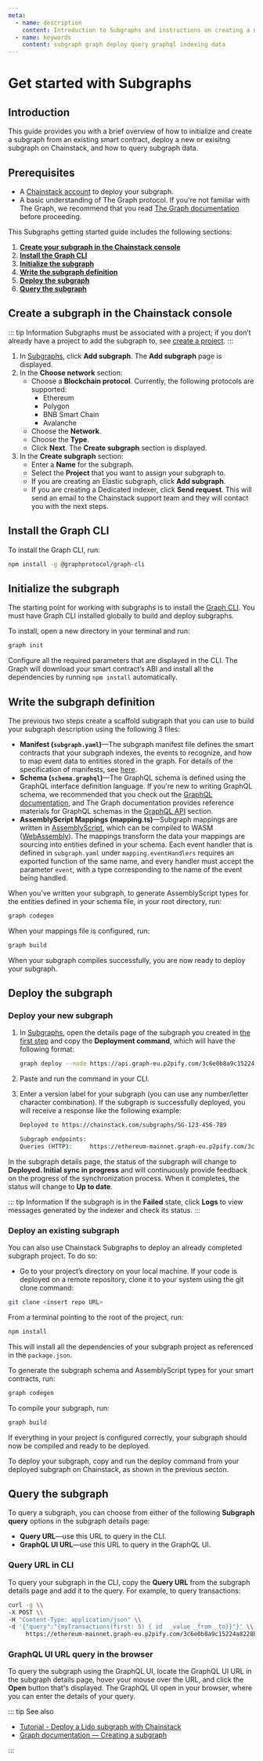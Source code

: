 ```yaml
---
meta:
  - name: description
    content: Introduction to Subgraphs and instructions on creating a new subgraph and querying data.
  - name: keywords
    content: subgraph graph deploy query graphql indexing data
---
```


# Get started with Subgraphs

## Introduction

This guide provides you with a brief overview of how to initialize and create a subgraph from an existing smart contract, deploy a new or exisitng subgraph on Chainstack, and how to query subgraph data.

## Prerequisites

* A [Chainstack account](https://console.chainstack.com/user/login) to deploy your subgraph.
* A basic understanding of The Graph protocol. If you're not familiar with The Graph, we recommend that you read [The Graph documentation](https://thegraph.com/docs/en/about/) before proceeding.

This Subgraphs getting started guide includes the following sections:

1. [**Create your subgraph in the Chainstack console**](./quickstart.md#create-a-subgraph-in-the-chainstack-console)
2. [**Install the Graph CLI**](./quickstart.md#install-the-graph-cli)
3. [**Initialize the subgraph**](./quickstart.md#initialize-the-subgraph)
4. [**Write the subgraph definition**](./quickstart.md#write-the-subgraph-definition)
5. [**Deploy the subgraph**](./quickstart.md#deploy-the-subgraph)
6. [**Query the subgraph**](./quickstart.md#query-the-subgraph)

## Create a subgraph in the Chainstack console

::: tip Information
Subgraphs must be associated with a project; if you don’t already have a project to add the subgraph to, see [create a project](/platform/create-a-project).
:::

1. In <a href="https://console.chainstack.com/subgraphs" target="_blank">Subgraphs</a>, click **Add subgraph**. The **Add subgraph** page is displayed.
2. In the **Choose network** section:
   * Choose a **Blockchain protocol**. Currently, the following protocols are supported:
     * Ethereum
     * Polygon
     * BNB Smart Chain
     * Avalanche
   * Choose the **Network**.
   * Choose the **Type**.
   * Click **Next**. The **Create subgraph** section is displayed.
3. In the **Create subgraph** section:
     * Enter a **Name** for the subgraph.
     * Select the **Project** that you want to assign your subgraph to.
     * If you are creating an Elastic subgraph, click **Add subgraph**.
     * If you are creating a Dedicated indexer, click **Send request**. This will send an email to the Chainstack support team and they will contact you with the next steps.
  
## Install the Graph CLI

To install the Graph CLI, run:

``` sh
npm install -g @graphprotocol/graph-cli
```

## Initialize the subgraph

The starting point for working with subgraphs is to install the [Graph CLI](https://github.com/graphprotocol/graph-cli). You must have Graph CLI installed globally to build and deploy subgraphs.

To install, open a new directory in your terminal and run:

``` sh
graph init
```

Configure all the required parameters that are displayed in the CLI. The Graph will download your smart contract’s ABI and install all the dependencies by running `npm install` automatically.

## Write the subgraph definition

The previous two steps create a scaffold subgraph that you can use to build your subgraph description using the following 3 files:

* **Manifest (`subgraph.yaml`)**—The subgraph manifest file defines the smart contracts that your subgraph indexes, the events  to recognize, and how to map event data to entities stored in the graph. For details of the specification of manifests, see [here](https://github.com/graphprotocol/graph-node/blob/master/docs/subgraph-manifest.md).
* **Schema (`schema.graphql`)**—The GraphQL schema is defined using the GraphQL interface definition language. If you're new to writing GraphQL schema, we recommended that you check out the [GraphQL documentation](https://graphql.org/learn/), and The Graph documentation provides reference materials for GraphQL schemas in the [GraphQL API](https://thegraph.com/docs/en/querying/graphql-api/) section.
* **AssemblyScript Mappings (mapping.ts)**—Subgraph mappings are written in [AssemblyScript](https://github.com/AssemblyScript/assemblyscript/wiki), which can be compiled to WASM ([WebAssembly](https://webassembly.org/)). The mappings transform the data your mappings are sourcing into entities defined in your schema. Each event handler that is defined in `subgraph.yaml` under `mapping.eventHandlers` requires an exported function of the same name, and every handler must accept the parameter `event`, with a type corresponding to the name of the event being handled.
  

When you've written your subgraph, to generate AssemblyScript types for the entities defined in your schema file, in your root directory, run:

``` sh
graph codegen
```

When your mappings file is configured, run:

``` sh
graph build
```

When your subgraph compiles successfully, you are now ready to deploy your subgraph.

## Deploy the subgraph

### Deploy your new subgraph

1. In <a href="https://console.chainstack.com/subgraphs" target="_blank">Subgraphs</a>, open the details page of the subgraph you created in [the first step](./subgraphs.md#create-a-subgraph-in-the-chainstack-console) and copy the **Deployment command**, which will have the following format:

    ``` sh
    graph deploy --node https://api.graph-eu.p2pify.com/3c6e0b8a9c15224a8228b9a98ca1531d/deploy --ipfs https://api.graph-eu.p2pify.com/3c6e0b8a9c15224a8228b9a98ca1531d/ipfs my_subgraph_v1_0
    ```

1. Paste and run the command in your CLI.
1. Enter a version label for your subgraph (you can use any number/letter character combination). If the subgraph is successfully deployed, you will receive a response like the following example:

    ``` sh
    Deployed to https://chainstack.com/subgraphs/SG-123-456-789

    Subgraph endpoints:
    Queries (HTTP):     https://ethereum-mainnet.graph-eu.p2pify.com/3c6e0b8a9c15224a8228b9a98ca1531d/my_subgraph_v1_0
    ```

In the subgraph details page, the status of the subgraph will change to **Deployed. Initial sync in progress** and will continuously provide feedback on the progress of the synchronization process. When it completes, the status will change to **Up to date**.

::: tip Information
If the subgraph is in the **Failed** state, click **Logs** to view messages generated by the indexer and check its status.
:::

### Deploy an existing subgraph

You can also use Chainstack Subgraphs to deploy an already completed subgraph project. To do so:

* Go to your project’s directory on your local machine. If your code is deployed on a remote repository, clone it to your system using the git clone command:

``` sh
git clone <insert repo URL>
```

From a terminal pointing to the root of the project, run:

``` sh
npm install
```

This will install all the dependencies of your subgraph project as referenced in the `package.json`.

To generate the subgraph schema and AssemblyScript types for your smart contracts, run:

``` sh
graph codegen
```

To compile your subgraph, run:

``` sh
graph build
```

If everything in your project is configured correctly, your subgraph should now be compiled and ready to be deployed.

To deploy your subgraph, copy and run the deploy command from your deployed subgraph on Chainstack, as shown in the previous secton.

## Query the subgraph

To query a subgraph, you can choose from either of the following **Subgraph query** options in the subgraph details page:

* **Query URL**—use this URL to query in the CLI.
* **GraphQL UI URL**—use this URL to query in the GraphQL UI.

### Query URL in CLI

To query your subgraph in the CLI, copy the **Query URL** from the subgraph details page and add it to the query. For example, to query transactions:

``` sh
curl -g \\
-X POST \\
-H "Content-Type: application/json" \\
-d '{"query":"{myTransactions(first: 5) { id  _value _from _to}}"}' \\
     https://ethereum-mainnet.graph-eu.p2pify.com/3c6e0b8a9c15224a8228b9a98ca1531d/my_subgraph_v1_0
```

### GraphQL UI URL query in the browser

To query the subgraph using the GraphQL UI, locate the GraphQL UI URL in the subgraph details page, hover your mouse over the URL, and click the **Open** button that's displayed. The GraphQL UI open in your browser, where you can enter the details of your query.

::: tip See also

* [Tutorial - Deploy a Lido subgraph with Chainstack](/subgraphs/tutorial/)
* [Graph documentation — Creating a subgraph](https://thegraph.com/docs/en/developing/creating-a-subgraph/)

:::
